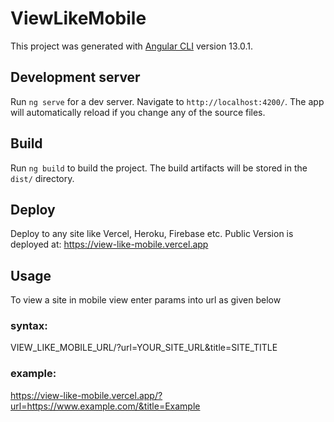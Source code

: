 # ViewLikeMobile

This project was generated with [Angular CLI](https://github.com/angular/angular-cli) version 13.0.1.

## Development server

Run `ng serve` for a dev server. Navigate to `http://localhost:4200/`. The app will automatically reload if you change any of the source files.

## Build

Run `ng build` to build the project. The build artifacts will be stored in the `dist/` directory.

## Deploy

Deploy to any site like Vercel, Heroku, Firebase etc.
Public Version is deployed at: https://view-like-mobile.vercel.app

## Usage

To view a site in mobile view enter params into url as given below

### syntax:
VIEW_LIKE_MOBILE_URL/?url=YOUR_SITE_URL&title=SITE_TITLE
### example:
https://view-like-mobile.vercel.app/?url=https://www.example.com/&title=Example

